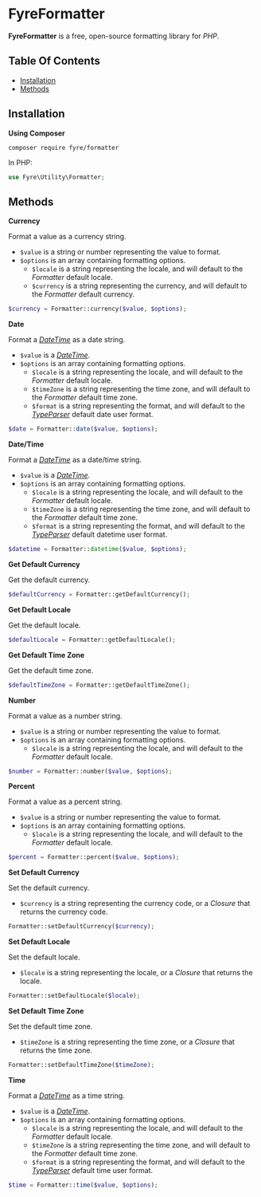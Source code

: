 # FyreFormatter

**FyreFormatter** is a free, open-source formatting library for *PHP*.


## Table Of Contents
- [Installation](#installation)
- [Methods](#methods)



## Installation

**Using Composer**

```
composer require fyre/formatter
```

In PHP:

```php
use Fyre\Utility\Formatter;
```


## Methods

**Currency**

Format a value as a currency string.

- `$value` is a string or number representing the value to format.
- `$options` is an array containing formatting options.
    - `$locale` is a string representing the locale, and will default to the *Formatter* default locale.
    - `$currency` is a string representing the currency, and will default to the *Formatter* default currency.

```php
$currency = Formatter::currency($value, $options);
```

**Date**

Format a [*DateTime*](https://github.com/elusivecodes/FyreDateTime) as a date string.

- `$value` is a [*DateTime*](https://github.com/elusivecodes/FyreDateTime).
- `$options` is an array containing formatting options.
    - `$locale` is a string representing the locale, and will default to the *Formatter* default locale.
    - `$timeZone` is a string representing the time zone, and will default to the *Formatter* default time zone.
    - `$format` is a string representing the format, and will default to the [*TypeParser*](https://github.com/elusivecodes/FyreTypeParser) default date user format.

```php
$date = Formatter::date($value, $options);
```

**Date/Time**

Format a [*DateTime*](https://github.com/elusivecodes/FyreDateTime) as a date/time string.

- `$value` is a [*DateTime*](https://github.com/elusivecodes/FyreDateTime).
- `$options` is an array containing formatting options.
    - `$locale` is a string representing the locale, and will default to the *Formatter* default locale.
    - `$timeZone` is a string representing the time zone, and will default to the *Formatter* default time zone.
    - `$format` is a string representing the format, and will default to the [*TypeParser*](https://github.com/elusivecodes/FyreTypeParser) default datetime user format.

```php
$datetime = Formatter::datetime($value, $options);
```

**Get Default Currency**

Get the default currency.

```php
$defaultCurrency = Formatter::getDefaultCurrency();
```

**Get Default Locale**

Get the default locale.

```php
$defaultLocale = Formatter::getDefaultLocale();
```

**Get Default Time Zone**

Get the default time zone.

```php
$defaultTimeZone = Formatter::getDefaultTimeZone();
```

**Number**

Format a value as a number string.

- `$value` is a string or number representing the value to format.
- `$options` is an array containing formatting options.
    - `$locale` is a string representing the locale, and will default to the *Formatter* default locale.

```php
$number = Formatter::number($value, $options);
```

**Percent**

Format a value as a percent string.

- `$value` is a string or number representing the value to format.
- `$options` is an array containing formatting options.
    - `$locale` is a string representing the locale, and will default to the *Formatter* default locale.

```php
$percent = Formatter::percent($value, $options);
```

**Set Default Currency**

Set the default currency.

- `$currency` is a string representing the currency code, or a *Closure* that returns the currency code.

```php
Formatter::setDefaultCurrency($currency);
```

**Set Default Locale**

Set the default locale.

- `$locale` is a string representing the locale, or a *Closure* that returns the locale.

```php
Formatter::setDefaultLocale($locale);
```

**Set Default Time Zone**

Set the default time zone.

- `$timeZone` is a string representing the time zone, or a *Closure* that returns the time zone.

```php
Formatter::setDefaultTimeZone($timeZone);
```

**Time**

Format a [*DateTime*](https://github.com/elusivecodes/FyreDateTime) as a time string.

- `$value` is a [*DateTime*](https://github.com/elusivecodes/FyreDateTime).
- `$options` is an array containing formatting options.
    - `$locale` is a string representing the locale, and will default to the *Formatter* default locale.
    - `$timeZone` is a string representing the time zone, and will default to the *Formatter* default time zone.
    - `$format` is a string representing the format, and will default to the [*TypeParser*](https://github.com/elusivecodes/FyreTypeParser) default time user format.

```php
$time = Formatter::time($value, $options);
```